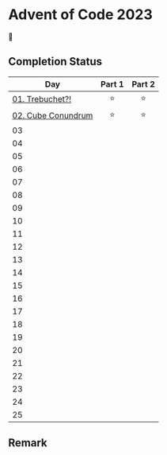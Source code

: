 # Advent of Code 2023

:christmas_tree:

## Completion Status

| Day | Part 1 | Part 2 |
| --- | :---: | :---: |
| [01. Trebuchet?!](https://github.com/tsangsiu/Advent_of_Code/blob/main/2023/Day01/day01.rb) | :star: | :star: |
| [02. Cube Conundrum](https://github.com/tsangsiu/Advent_of_Code/blob/main/2023/Day02/day02.rb) | :star: | :star: |
| 03 | | |
| 04 | | |
| 05 | | |
| 06 | | |
| 07 | | |
| 08 | | |
| 09 | | |
| 10 | | |
| 11 | | |
| 12 | | |
| 13 | | |
| 14 | | |
| 15 | | |
| 16 | | |
| 17 | | |
| 18 | | |
| 19 | | |
| 20 | | |
| 21 | | |
| 22 | | |
| 23 | | |
| 24 | | |
| 25 | | |

## Remark
